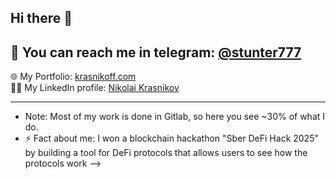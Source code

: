 ## Hi there 👋

## 👋 You can reach me in telegram: [@stunter777](https://t.me/stunter777)

🌐 My Portfolio: [krasnikoff.com](https://krasnikoff.com)  
👨‍💼 My LinkedIn profile: [Nikolai Krasnikov](https://linkedin.com/in/nikolai-kras)

---


-  Note: Most of my work is done in Gitlab, so here you see ~30% of what I do.
- ⚡ Fact about me: I won a blockchain hackathon "Sber DeFi Hack 2025" by building a tool for DeFi protocols that allows users to see how the protocols work
-->

